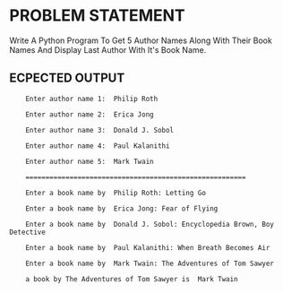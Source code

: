 # PROBLEM STATEMENT

Write A Python Program To Get 5 Author Names Along With Their Book Names And Display Last Author With It's Book Name.

## ECPECTED OUTPUT

        Enter author name 1:  Philip Roth

        Enter author name 2:  Erica Jong

        Enter author name 3:  Donald J. Sobol

        Enter author name 4:  Paul Kalanithi

        Enter author name 5:  Mark Twain

        =======================================================

        Enter a book name by  Philip Roth: Letting Go

        Enter a book name by  Erica Jong: Fear of Flying

        Enter a book name by  Donald J. Sobol: Encyclopedia Brown, Boy Detective

        Enter a book name by  Paul Kalanithi: When Breath Becomes Air

        Enter a book name by  Mark Twain: The Adventures of Tom Sawyer

        a book by The Adventures of Tom Sawyer is  Mark Twain